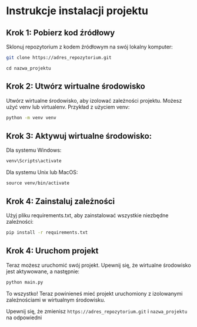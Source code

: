 # Instrukcje instalacji projektu

## Krok 1: Pobierz kod źródłowy

Sklonuj repozytorium z kodem źródłowym na swój lokalny komputer:

```bash
git clone https://adres_repozytorium.git
```

```
cd nazwa_projektu
```

## Krok 2: Utwórz wirtualne środowisko

Utwórz wirtualne środowisko, aby izolować zależności projektu. Możesz użyć venv lub virtualenv. Przykład z użyciem venv:

```bash
python -m venv venv

```

## Krok 3: Aktywuj wirtualne środowisko:

Dla systemu Windows:

```bash
venv\Scripts\activate
```

Dla systemu Unix lub MacOS:

```
source venv/bin/activate

```

## Krok 4: Zainstaluj zależności

Użyj pliku requirements.txt, aby zainstalować wszystkie niezbędne zależności:

```bash
pip install -r requirements.txt
```

## Krok 4: Uruchom projekt

Teraz możesz uruchomić swój projekt. Upewnij się, że wirtualne środowisko jest aktywowane, a następnie:

```bash
python main.py
```

To wszystko! Teraz powinieneś mieć projekt uruchomiony z izolowanymi zależnościami w wirtualnym środowisku.

Upewnij się, że zmienisz `https://adres_repozytorium.git` i `nazwa_projektu` na odpowiedni

